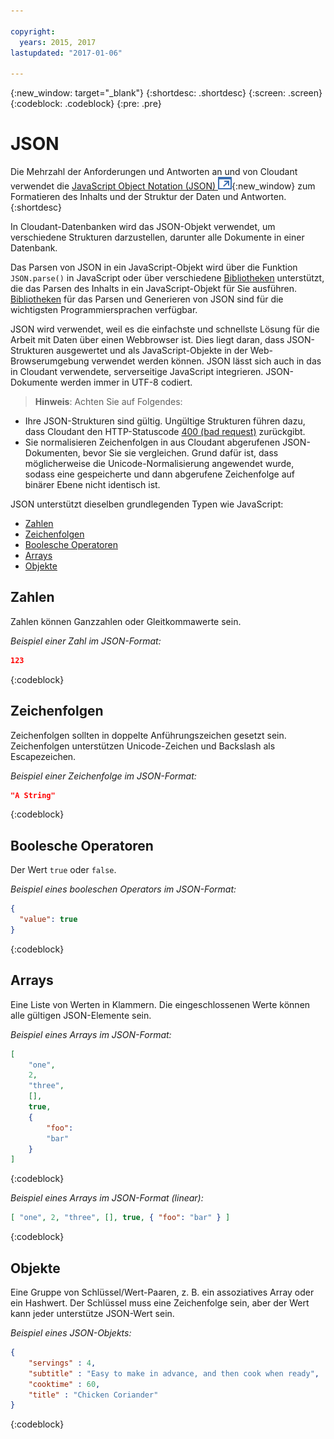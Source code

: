 ```yaml
---

copyright:
  years: 2015, 2017
lastupdated: "2017-01-06"

---
```


{:new_window: target="_blank"}
{:shortdesc: .shortdesc}
{:screen: .screen}
{:codeblock: .codeblock}
{:pre: .pre}

# JSON

Die Mehrzahl der Anforderungen und Antworten an und von Cloudant
verwendet die [JavaScript Object Notation (JSON) ![Symbol für externen Link](../images/launch-glyph.svg "Symbol für externen Link")](https://en.wikipedia.org/wiki/JSON){:new_window}
zum Formatieren des Inhalts und der Struktur der Daten und Antworten.
{:shortdesc}

In Cloudant-Datenbanken wird das JSON-Objekt verwendet, um verschiedene Strukturen darzustellen, darunter alle Dokumente in einer Datenbank. 

Das Parsen von JSON in ein JavaScript-Objekt wird über die Funktion `JSON.parse()` in JavaScript
oder über verschiedene [Bibliotheken](../libraries/index.html) unterstützt, die das Parsen des Inhalts in ein JavaScript-Objekt für Sie ausführen.
[Bibliotheken](../libraries/index.html) für das Parsen und Generieren von JSON sind für die wichtigsten Programmiersprachen verfügbar. 

JSON wird verwendet, weil es die einfachste und schnellste Lösung für die Arbeit mit Daten über einen Webbrowser ist. Dies liegt daran, dass JSON-Strukturen ausgewertet und als JavaScript-Objekte in der Web-Browserumgebung verwendet werden können.
JSON lässt sich auch in das in Cloudant verwendete, serverseitige JavaScript integrieren.
JSON-Dokumente werden immer in UTF-8 codiert. 

>   **Hinweis**: Achten Sie auf Folgendes: 

-   Ihre JSON-Strukturen sind gültig.
    Ungültige Strukturen führen dazu, dass Cloudant den HTTP-Statuscode [400 (bad request)](../api/http.html#400) zurückgibt. 
-   Sie normalisieren Zeichenfolgen in aus Cloudant abgerufenen JSON-Dokumenten, bevor Sie sie vergleichen.
    Grund dafür ist, dass möglicherweise die Unicode-Normalisierung angewendet wurde,
    sodass eine gespeicherte und dann abgerufene Zeichenfolge auf binärer Ebene nicht identisch ist. 

JSON unterstützt dieselben grundlegenden Typen wie JavaScript: 

-   [Zahlen](#numbers)
-   [Zeichenfolgen](#strings)
-   [Boolesche Operatoren](#booleans)
-   [Arrays](#arrays)
-   [Objekte](#objects)

## Zahlen

Zahlen können Ganzzahlen oder Gleitkommawerte sein. 

_Beispiel einer Zahl im JSON-Format:_

```json
123
```
{:codeblock}

## Zeichenfolgen

Zeichenfolgen sollten in doppelte Anführungszeichen gesetzt sein. Zeichenfolgen unterstützen Unicode-Zeichen und Backslash als Escapezeichen. 

_Beispiel einer Zeichenfolge im JSON-Format:_

```json
"A String"
```
{:codeblock}

## Boolesche Operatoren

Der Wert `true` oder `false`. 

_Beispiel eines booleschen Operators im JSON-Format:_

```json
{
  "value": true
}
```
{:codeblock}

## Arrays

Eine Liste von Werten in Klammern. Die eingeschlossenen Werte können alle gültigen JSON-Elemente sein. 

_Beispiel eines Arrays im JSON-Format:_

```json
[
    "one",
    2,
    "three",
    [],
    true,
    {
        "foo":
        "bar"
    }
]
```
{:codeblock}

_Beispiel eines Arrays im JSON-Format (linear):_

```json
[ "one", 2, "three", [], true, { "foo": "bar" } ]
```
{:codeblock}

## Objekte

Eine Gruppe von Schlüssel/Wert-Paaren, z. B. ein assoziatives Array oder ein Hashwert. Der Schlüssel muss eine Zeichenfolge sein,
aber der Wert kann jeder unterstütze JSON-Wert sein. 

_Beispiel eines JSON-Objekts:_

```json
{
    "servings" : 4,
    "subtitle" : "Easy to make in advance, and then cook when ready",
    "cooktime" : 60,
    "title" : "Chicken Coriander"
}
```
{:codeblock}
